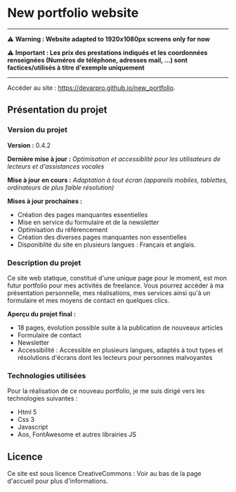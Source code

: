 # New portfolio website 

------

⚠️ **Warning : Website adapted to 1920x1080px screens only for now**

⚠️ **Important : Les prix des prestations indiqués et les coordonnées renseignées (Numéros de téléphone, adresses mail, ...) sont factices/utilisés à titre d'exemple uniquement**

------

Accéder au site : https://devarpro.github.io/new_portfolio.

## Présentation du projet

### Version du projet

**Version :** 0.4.2

**Dernière mise à jour :** *Optimisation et accessiblité pour les utilisateurs de lecteurs et d'assistances vocales*

**Mise à jour en cours :** *Adaptation à tout écran (appareils mobiles, tablettes, ordinateurs de plus faible résolution)*

**Mises à jour prochaines :** 
- Création des pages manquantes essentielles
- Mise en service du formulaire et de la newsletter
- Optimisation du référencement
- Création des diverses pages manquantes non essentielles
- Disponiblité du site en plusieurs langues : Français et anglais.

### Description du projet 

Ce site web statique, constitué d'une unique page pour le moment, est mon futur portfolio pour mes activités de freelance. Vous pourrez accéder à ma présentation personnelle, mes réalisations, mes services ainsi qu'à un formulaire et mes moyens de contact en quelques clics. 

**Aperçu du projet final :**

- 18 pages, évolution possible suite à la publication de nouveaux articles
- Formulaire de contact
- Newsletter
- Accessibilité : Accessible en plusieurs langues, adaptés à tout types et résolutions d'écrans dont les lecteurs pour personnes malvoyantes

### Technologies utilisées

Pour la réalisation de ce nouveau portfolio, je me suis dirigé vers les technologies suivantes :
- Html 5
- Css 3
- Javascript
- Aos, FontAwesome et autres librairies JS

## Licence 

Ce site est sous licence CreativeCommons : Voir au bas de la page d'accueil pour plus d'informations.

